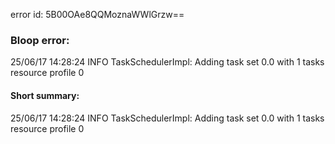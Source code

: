 error id: 5B00OAe8QQMoznaWWlGrzw==
### Bloop error:

25/06/17 14:28:24 INFO TaskSchedulerImpl: Adding task set 0.0 with 1 tasks resource profile 0
#### Short summary: 

25/06/17 14:28:24 INFO TaskSchedulerImpl: Adding task set 0.0 with 1 tasks resource profile 0